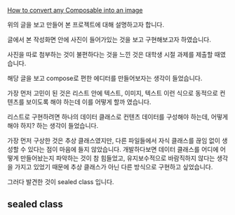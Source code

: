 [How to convert any Composable into an image](https://blog.eclypse.io/how-to-convert-any-composable-into-an-image-11219423742d)  

위의 글을 보고 만들어 본 프로젝트에 대해 설명하고자 합니다.  

글에서 본 작성화면 안에 사진이 들어가있는 것을 보고 구현해보고자 하였습니다.

사진을 따로 첨부하는 것이 불편하다는 것을 느낀 것은 대학생 시절 과제를 제출할 때였습니다.

해당 글을 보고 compose로 편한 에디터를 만들어보자는 생각이 들었습니다. 

가장 먼저 고민이 된 것은 리스트 안에 텍스트, 이미지, 텍스트 이런 식으로 동적으로 컨텐츠를 보이도록 해야 하는데 이를 어떻게 할까 였습니다.

리스트로 구현하려면 하나의 데이터 클래스로 컨텐츠 데이터를 구성해야 하는데, 어떻게 해야 하지? 하는 생각이 들었습니다.

가장 먼저 구상한 것은 추상 클래스였지만, 다른 파일들에서 자식 클래스를 끊임 없이 생성할 수 있다는 점이 마음에 들지 않았습니다. 개발하다보면 데이터 클래스를 어디에 어떻게 만들어놨는지 파악하는 것이 참 힘들었고, 유지보수적으로 바람직하지 않다는 생각을 가지고 있었기 때문에 추상 클래스가 아닌 다른 방식으로 구현하고 싶었습니다.

그러다 발견한 것이 sealed class 입니다.

## sealed class
